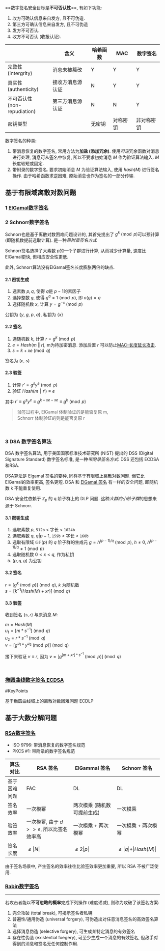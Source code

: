 ==数字签名安全目标是**不可否认性**==, 有如下功能:
1. 收方可确认信息来自发方, 且不可伪造.
2. 第三方可确认信息来自发方, 且不可伪造
3. 发方不可否认.
4. 收方不可否认 (收报认证).

|            |   含义  | 哈希函数 | MAC      | 数字签名   |
| ---------- | --- | -------- | -------- | ---------- |
| 完整性<br>(intergrity)   |  消息未被篡改   | Y        | Y        | Y          |
| 真实性<br>(authenticity)     |  接收方消息源认证   | N        | Y        | Y          |
| 不可否认性<br>(non-repudiation) |  第三方消息源认证   | N        | N        | Y          |
| 密钥类型   |     | 无密钥   | 对称密钥 | 非对称密钥 |

数字签名的种类:
1. 带消息恢复的数字签名, 常用方法为**加盐 (添加冗余)**. 使用*可逆*冗余函数对消息进行处理, 消息可从签名中恢复, 所以不要求初始消息 $M$ 作为验证算法输入. $M$ 长度较短或固定.
2. 带附录的数字签名. 要求初始消息 $M$ 为验证算法输入, 使用 $hash(M)$ 进行签名操作. 由于哈希函数求逆困难, 原始消息也作为签名的一部分传输.

## 基于有限域离散对数问题

### 1 [ElGamal数字签名](ElGamal-协议.md)

### 2 Schnorr数字签名

Schnorr也是基于离散对数困难问题设计的, 其首先提出了 $g^{k}\pmod p$可以预计算 (即随机数提前选取计算). 是一种*带附录签名方式*

Schnorr签名选择了大素数 $p$的一个子群进行计算, 从而减少计算量, 速度比ElGamal更快, 但相应安全性更低. 

此外, Schnorr算法没有ElGamal签名长度膨胀两倍的缺点.

#### 2.1 密钥生成

1. 选素数 $p, q$, 使得 $q$是 $p-1$的素因子
2. 选择整数 $g$, 使得 $g^{q}=1\pmod p$, 即 $o(g)= q$
3. 选择随机数 $x$, 计算 $y=g^{-x}\pmod p$

公钥为 $\{y,\ g,\ p,\ q\}$, 私钥为 $\{x\}$

#### 2.2 签名

1. 选随机数 $k$, 计算 $r=g^{k}\pmod p$
2. $e=Hash(m\ \Vert\ r)$, m为待加密消息. 添加后置 $r$ 可以防止[MAC-长度延长攻击](../消息摘要/消息认证码/MAC-长度延长攻击.md).
3. $s=k+xe\pmod q$

签名为 $(e,\ s)$

#### 2.3 验签

1. 计算 $r'=g^{s}y^{e}\pmod p$
2. 验证 $Hash(m\ \Vert\ r')\equiv e$

其中 $r'\equiv g^{s}y^{e}\equiv g^{k+xe-xe}\equiv g^{k}\pmod p$

> 验签过程中, ElGamal 体制验证的是能否复原 m,  
> Schnorr 体制验证的则是能否复原 r

<br>

### 3 DSA 数字签名算法

DSA 数字签名算法, 用于美国国家标准技术研究所 (NIST) 提出的 DSS (Digital Signature Standard) 数字签名标准, 是一种*带附录签名方式*. DSS 还包括 ECDSA 和RSA.

DSA算法是 Elgamal 签名的变种, 同样基于有限域上离散对数问题. 但它比ElGamal的效率更高, 签名更短. DSA 和 [ElGamal 签名](ElGamal-协议.md) 有一样的安全问题, 即随机数 k 不能重复使用.

DSA 安全性依赖于 $\mathbb{Z}_{p}$ 的 q 阶子群上的 DLP 问题. 这种*大群的小阶子群*的思想来源于 Schnorr.

#### 3.1 密钥生成

1. 选取素数 $p$, `512b` < 字长 < `1024b`
2. 选取素数 $q$, $q\vert p-1$, `159b` < 字长 < `160b` 
3. 选取有限域 $\mathbb{GF}(p)$ 的 $q$ 阶子群的生成元 $g=h^{(p-1)/q}\pmod{p}$, $h\neq 0$, $h^{(p-1)/q}\neq 1\pmod{p}$ 
4. 选取随机数 $0<x<q$, 作为私钥
5. $(p, q, g)$ 为公钥

#### 3.2 签名

$r=[g^{k} \pmod p] \pmod q$, $k$ 为随机数   
$s=[k^{-1}(Hash(M)+xr)]\pmod q$

#### 3.3 验签

收到签名 $\{s, r\}$ 与原消息 $M$:

$m=Hash(M)$  
$u_{1}=[m*s^{-1}]\pmod q$  
$u_{2}=r*s^{-1}\pmod q$  
$v=[g^{u_{1}}*y^{u_{2}}\pmod p]\pmod q$

接下来验证 $v\equiv r$, 因为 $v=[g^{[m+xr]*s^{-1}}\pmod p]\pmod q$

<br>

### [椭圆曲线数字签名 ECDSA](ECC/ECC.md)

#KeyPoints

基于椭圆曲线域上的离散对数困难问题 ECDLP

## 基于大数分解问题

### [RSA数字签名](RSA/RSA-签名.md)

- ISO 9796: 带消息恢复的数字签名规范
- PKCS #1: 带附录的数字签名规范

|   算法对比           | RSA 签名            | ElGammal 签名               | Schnorr 签名        |
| ------------ | ------------------- | --------------------------- | ------------------- |
| 基于困难问题 | FAC                 | DL                          | DL                  |
| 签名效率     | 一次模幂          | 两次模乘 (随机数可提前生成) | 一次模乘            |
| 验签效率     | 一次模幂, 由于 $d>>e$, 所以比签名效率高           | 一次模乘 + 两次模幂         | 一次模乘 + 两次模幂 |
| 签名长度     | $\leq \vert N\vert$ | $\leq 2\vert p\vert$        | $\leq \vert q\vert + \vert Hash(M)\vert$                    |

由于签名场景中, 产生签名的效率往往比验签效率更加重要, 所以 RSA 不被广泛使用.

###  [Rabin数字签名](Rabin-协议.md)

***

若攻击者能以**不可忽略的概率**完成下列操作 (难度递减), 则称为攻破了该签名方案:

1. 完全攻破 (total break), 可揭示签名者私钥
2. 普遍性/通用伪造 (universal forgery), 可伪造出对任意消息签名的高效签名算法
3. 选择消息伪造 (selective forgery), 可生成某特定消息的有效签名
4. 存在性伪造 (existential foegery), 可至少生成一个消息的有效签名, 但敌手对得到的消息和签名无任何控制作用.
